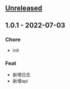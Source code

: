 <a name="unreleased"></a>
## [Unreleased]


<a name="1.0.1"></a>
## 1.0.1 - 2022-07-03
### Chore
- init

### Feat
- 新增日志
- 新增api


[Unreleased]: https://github.com/chenxiang0010/gin-example/compare/1.0.1...HEAD
